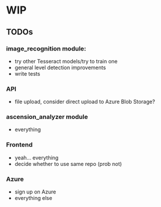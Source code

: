 # WIP

## TODOs

### image_recognition module:
- try other Tesseract models/try to train one
- general level detection improvements
- write tests

### API
- file upload, consider direct upload to Azure Blob Storage?

### ascension_analyzer module
- everything

### Frontend
- yeah... everything
- decide whether to use same repo (prob not)

### Azure
- sign up on Azure
- everything else
